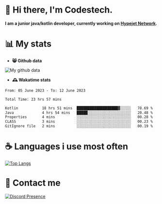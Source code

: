 # 👋 Hi there, I'm Codestech.
**I am a junior java/kotlin developer, currently working on [Hypejet Network](https://github.com/Hypejet).**

# 📊 My stats
- **😸 Github data**

![My github data](https://github-readme-stats.vercel.app/api?username=Codestech1&count_private=true&include_all_commits=true&theme=codeSTACKr)

- **🕰️ Wakatime stats**
<!--START_SECTION:waka-->

```txt
From: 05 June 2023 - To: 12 June 2023

Total Time: 23 hrs 57 mins

Kotlin           18 hrs 51 mins  ███████████████████▓░░░░░   78.69 %
Java             4 hrs 54 mins   █████░░░░░░░░░░░░░░░░░░░░   20.48 %
Properties       4 mins          ░░░░░░░░░░░░░░░░░░░░░░░░░   00.28 %
CLASS            3 mins          ░░░░░░░░░░░░░░░░░░░░░░░░░   00.23 %
GitIgnore file   2 mins          ░░░░░░░░░░░░░░░░░░░░░░░░░   00.19 %
```

<!--END_SECTION:waka-->

# ☕ Languages i use most often
[![Top Langs](https://github-readme-stats.vercel.app/api/top-langs/?username=Codestech1&layout=compact&langs_count=8&exclude_repo=window5000.github.io&theme=codeSTACKr)](https://github.com/anuraghazra/github-readme-stats)

# 💬 Contact me
[![Discord Presence](https://lanyard.cnrad.dev/api/650718742157852740)](https://discord.com/users/650718742157852740)
</br>
